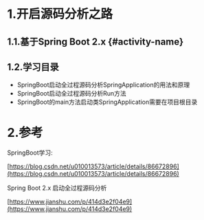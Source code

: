 # 1.开启源码分析之路

## 1.1.基于Spring Boot 2.x {#activity-name}

## 1.2.学习目录

* SpringBoot启动全过程源码分析SpringApplication的用法和原理
* SpringBoot启动全过程源码分析Run方法
* SpringBoot的main方法启动类SpringApplication需要在项目根目录

# 2.参考

SpringBoot学习:

[https://blog.csdn.net/u010013573/article/details/86672896](https://blog.csdn.net/u010013573/article/details/86672896)

Spring Boot 2.x 启动全过程源码分析

[https://www.jianshu.com/p/414d3e2f04e9](https://www.jianshu.com/p/414d3e2f04e9)

